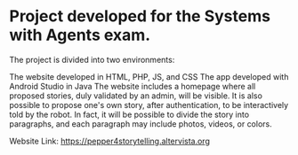 # Project developed for the Systems with Agents exam.

The project is divided into two environments:

The website developed in HTML, PHP, JS, and CSS
The app developed with Android Studio in Java
The website includes a homepage where all proposed stories, duly validated by an admin, will be visible. It is also possible to propose one's own story, after authentication, to be interactively told by the robot. In fact, it will be possible to divide the story into paragraphs, and each paragraph may include photos, videos, or colors.

Website Link:
https://pepper4storytelling.altervista.org
